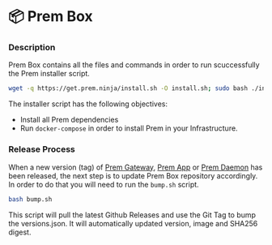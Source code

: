 # 📦 Prem Box

### Description

Prem Box contains all the files and commands in order to run scuccessfully the Prem installer script. 

```bash
wget -q https://get.prem.ninja/install.sh -O install.sh; sudo bash ./install.sh
```

The installer script has the following objectives:

- Install all Prem dependencies
- Run `docker-compose` in order to install Prem in your Infrastructure.

### Release Process

When a new version (tag) of [Prem Gateway](https://github.com/premAI-io/prem-gateway), [Prem App](https://github.com/premAI-io/prem-app) or   [Prem Daemon](https://github.com/premAI-io/prem-daemon) has been released, the next step is to update Prem Box repository accordingly. In order to do that you will need to run the `bump.sh` script.

```sh
bash bump.sh
```

This script will pull the latest Github Releases and use the Git Tag to bump the versions.json. It will automatically updated version, image and SHA256 digest.




